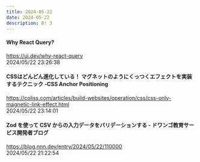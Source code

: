 ```yaml
---
title: 2024-05-22
date: 2024-05-22
description: B! 3
---
```


#### Why React Query?
https://ui.dev/why-react-query<br>
2024/05/22 23:26:38<br>


#### CSSはどんどん進化している！ マグネットのようにくっつくエフェクトを実装するテクニック -CSS Anchor Positioning
https://coliss.com/articles/build-websites/operation/css/css-only-magnetic-link-effect.html<br>
2024/05/22 23:14:01<br>


#### Zod を使って CSV からの入力データをバリデーションする - ドワンゴ教育サービス開発者ブログ
https://blog.nnn.dev/entry/2024/05/22/110000<br>
2024/05/22 21:22:54<br>


